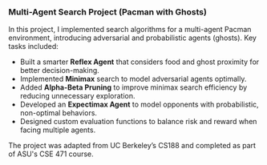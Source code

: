 ### Multi-Agent Search Project (Pacman with Ghosts)

In this project, I implemented search algorithms for a multi-agent Pacman environment, introducing adversarial and probabilistic agents (ghosts). Key tasks included:

- Built a smarter **Reflex Agent** that considers food and ghost proximity for better decision-making.
- Implemented **Minimax** search to model adversarial agents optimally.
- Added **Alpha-Beta Pruning** to improve minimax search efficiency by reducing unnecessary exploration.
- Developed an **Expectimax Agent** to model opponents with probabilistic, non-optimal behaviors.
- Designed custom evaluation functions to balance risk and reward when facing multiple agents.

The project was adapted from UC Berkeley’s CS188 and completed as part of ASU's CSE 471 course.
